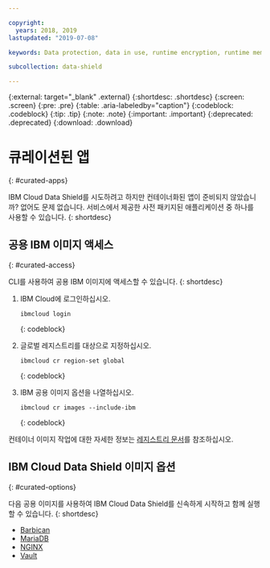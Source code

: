```yaml
---

copyright:
  years: 2018, 2019
lastupdated: "2019-07-08"

keywords: Data protection, data in use, runtime encryption, runtime memory encryption, encrypted memory, Intel SGX, software guard extensions, Fortanix runtime encryption

subcollection: data-shield

---
```


{:external: target="_blank" .external}
{:shortdesc: .shortdesc}
{:screen: .screen}
{:pre: .pre}
{:table: .aria-labeledby="caption"}
{:codeblock: .codeblock}
{:tip: .tip}
{:note: .note}
{:important: .important}
{:deprecated: .deprecated}
{:download: .download}



# 큐레이션된 앱
{: #curated-apps}

IBM Cloud Data Shield를 시도하려고 하지만 컨테이너화된 앱이 준비되지 않았습니까? 없어도 문제 없습니다. 서비스에서 제공한 사전 패키지된 애플리케이션 중 하나를 사용할 수 있습니다.
{: shortdesc}


## 공용 IBM 이미지 액세스
{: #curated-access}

CLI를 사용하여 공용 IBM 이미지에 액세스할 수 있습니다.
{: shortdesc}


1. IBM Cloud에 로그인하십시오.

    ```
    ibmcloud login
    ```
    {: codeblock}

2. 글로벌 레지스트리를 대상으로 지정하십시오.

    ```
    ibmcloud cr region-set global
    ```
    {: codeblock}

3. IBM 공용 이미지 옵션을 나열하십시오.

    ```
    ibmcloud cr images --include-ibm
    ```
    {: codeblock}

컨테이너 이미지 작업에 대한 자세한 정보는 [레지스트리 문서](/docs/services/Registry?topic=registry-getting-started)를 참조하십시오.


## IBM Cloud Data Shield 이미지 옵션
{: #curated-options}

다음 공용 이미지를 사용하여 IBM Cloud Data Shield를 신속하게 시작하고 함께 실행할 수 있습니다.
{: shortdesc}

* [Barbican](/docs/services/Registry?topic=RegistryImages-datashield-barbican_starter#datashield-barbican_starter)
* [MariaDB](/docs/services/Registry?topic=RegistryImages-datashield-mariadb_starter#datashield-mariadb_starter)
* [NGINX](/docs/services/Registry?topic=RegistryImages-datashield-nginx_starter#datashield-nginx_starter)
* [Vault](/docs/services/Registry?topic=RegistryImages-datashield-vault_starter#datashield-vault_starter)


